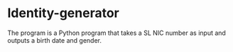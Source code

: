 # Identity-generator
The program is a Python program that takes a SL NIC number as input and outputs a birth date and gender.
